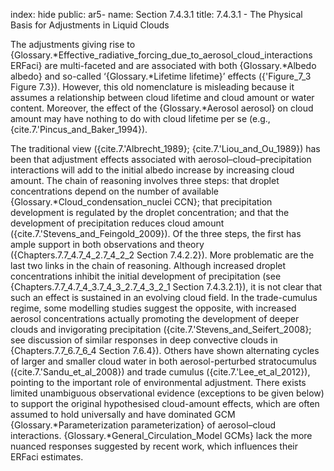 index: hide
public: ar5-
name: Section 7.4.3.1
title: 7.4.3.1 - The Physical Basis for Adjustments in Liquid Clouds

The adjustments giving rise to {Glossary.*Effective_radiative_forcing_due_to_aerosol_cloud_interactions ERFaci} are multi-faceted and are associated with both {Glossary.*Albedo albedo} and so-called ‘{Glossary.*Lifetime lifetime}’ effects ({'Figure_7_3 Figure 7.3}). However, this old nomenclature is misleading because it assumes a relationship between cloud lifetime and cloud amount or water content. Moreover, the effect of the {Glossary.*Aerosol aerosol} on cloud amount may have nothing to do with cloud lifetime per se (e.g., {cite.7.'Pincus_and_Baker_1994}).

The traditional view ({cite.7.'Albrecht_1989}; {cite.7.'Liou_and_Ou_1989}) has been that adjustment effects associated with aerosol–cloud–precipitation interactions will add to the initial albedo increase by increasing cloud amount. The chain of reasoning involves three steps: that droplet concentrations depend on the number of available {Glossary.*Cloud_condensation_nuclei CCN}; that precipitation development is regulated by the droplet concentration; and that the development of precipitation reduces cloud amount ({cite.7.'Stevens_and_Feingold_2009}). Of the three steps, the first has ample support in both observations and theory ({Chapters.7.7_4.7_4_2.7_4_2_2 Section 7.4.2.2}). More problematic are the last two links in the chain of reasoning. Although increased droplet concentrations inhibit the initial development of precipitation (see {Chapters.7.7_4.7_4_3.7_4_3_2.7_4_3_2_1 Section 7.4.3.2.1}), it is not clear that such an effect is sustained in an evolving cloud field. In the trade-cumulus regime, some modelling studies suggest the opposite, with increased aerosol concentrations actually promoting the development of deeper clouds and invigorating precipitation ({cite.7.'Stevens_and_Seifert_2008}; see discussion of similar responses in deep convective clouds in {Chapters.7.7_6.7_6_4 Section 7.6.4}). Others have shown alternating cycles of larger and smaller cloud water in both aerosol-perturbed stratocumulus ({cite.7.'Sandu_et_al_2008}) and trade cumulus ({cite.7.'Lee_et_al_2012}), pointing to the important role of environmental adjustment. There exists limited unambiguous observational evidence (exceptions to be given below) to support the original hypothesised cloud-amount effects, which are often assumed to hold universally and have dominated GCM {Glossary.*Parameterization parameterization} of aerosol–cloud interactions. {Glossary.*General_Circulation_Model GCMs} lack the more nuanced responses suggested by recent work, which influences their ERFaci estimates.
